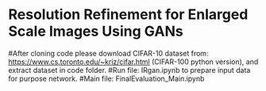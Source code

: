 # Resolution Refinement for Enlarged Scale Images Using GANs
 

#After cloning code please download CIFAR-10 dataset from: https://www.cs.toronto.edu/~kriz/cifar.html
(CIFAR-100 python version), and extract dataset in code folder.
#Run file: IRgan.ipynb  to prepare input data for purpose network.
#Main file: FinalEvaluation_Main.ipynb 
